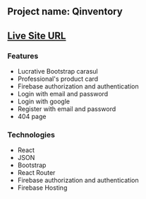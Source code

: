 ## Project name: Qinventory 
## [Live Site URL](#)

 ### Features 
 * Lucrative Bootstrap carasul 
 * Professional's product card
 * Firebase authorization and authentication
 * Login with email and password 
 * Login with google 
 * Register with email and password
 * 404 page 

### Technologies
* React
* JSON
* Bootstrap
* React Router
* Firebase authorization and authentication
* Firebase Hosting